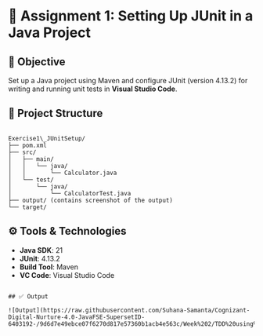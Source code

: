 
# 📘 Assignment 1: Setting Up JUnit in a Java Project

## 📌 Objective
Set up a Java project using Maven and configure JUnit (version 4.13.2) for writing and running unit tests in **Visual Studio Code**.

## 📁 Project Structure
```

Exercise1\_JUnitSetup/
├── pom.xml
├── src/
│   ├── main/
│   │   └── java/
│   │       └── Calculator.java
│   └── test/
│       └── java/
│           └── CalculatorTest.java
├── output/ (contains screenshot of the output)
└── target/ 

````

## ⚙️ Tools & Technologies
- **Java SDK**: 21  
- **JUnit**: 4.13.2  
- **Build Tool**: Maven  
- **VC Code**: Visual Studio Code  


````

## ✅ Output

![Output](https://raw.githubusercontent.com/Suhana-Samanta/Cognizant-Digital-Nurture-4.0-JavaFSE-SupersetID-6403192-/9d6d7e49ebce07f6270d817e57360b1acb4e563c/Week%202/TDD%20using%20JUnit5%20%26%20Mockito/JUnit%20Exercise%201%28Setting%20Up%20JUnit%29/output/output.png)




